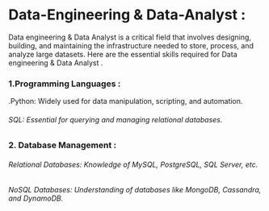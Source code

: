 # Data-Engineering & Data-Analyst :
Data engineering & Data Analyst is a critical field that involves designing, building, and maintaining the infrastructure needed to store, process, and analyze large datasets. Here are the essential skills required for Data engineering & Data Analyst .

<h3>1.Programming Languages : </h3> 
<h7><g>.</g>Python: Widely used for data manipulation, scripting, and automation.<h7>
<h6>SQL: Essential for querying and managing relational databases.<h6>
<h3>2. Database Management : </h3>
<h6>Relational Databases: Knowledge of MySQL, PostgreSQL, SQL Server, etc.<h6>
<h6>NoSQL Databases: Understanding of databases like MongoDB, Cassandra, and DynamoDB.<h6>
